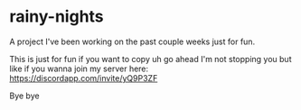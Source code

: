 # rainy-nights
A project I've been working on the past couple weeks just for fun.

This is just for fun if you want to copy uh go ahead I'm not stopping you but like if you wanna join my server here: https://discordapp.com/invite/yQ9P3ZF

Bye bye
